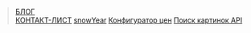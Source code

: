 
>  <a href="https://martiliones.github.io/bl0g/"> БЛОГ</a> <br>
>  <a href="https://martiliones.github.io/contacts/"> КОНТАКТ-ЛИСТ</a>
>  <a href="https://martiliones.github.io/snowYear/life.html"> snowYear</a>
>  <a href="https://martiliones.github.io/dist/">Конфигуратор цен</a>
>  <a href="https://martiliones.github.io/jsonexample/">Поиск картинок API</a>
